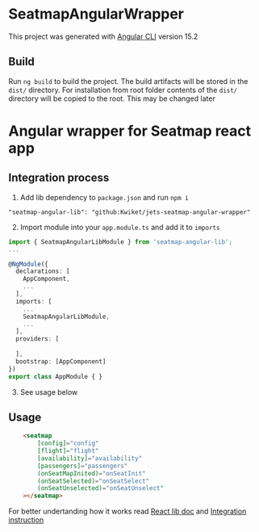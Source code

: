 # SeatmapAngularWrapper

This project was generated with [Angular CLI](https://github.com/angular/angular-cli) version 15.2

## Build

Run `ng build` to build the project. The build artifacts will be stored in the `dist/` directory. For installation from root folder contents of the `dist/` directory will be copied to the root. This may be changed later

# Angular wrapper for Seatmap react app

## Integration process

1. Add lib dependency to `package.json` and run `npm i`
```
"seatmap-angular-lib": "github:Kwiket/jets-seatmap-angular-wrapper"
```
2. Import module into your `app.module.ts` and add it to `imports`

```ts
import { SeatmapAngularLibModule } from 'seatmap-angular-lib';
...

@NgModule({
  declarations: [
    AppComponent,
    ...
  ],
  imports: [
    ...
    SeatmapAngularLibModule,
    ...
  ],
  providers: [
    
  ],
  bootstrap: [AppComponent]
})
export class AppModule { }
```

3. See usage below


## Usage 
```html
    <seatmap 
        [config]="config" 
        [flight]="flight"
        [availability]="availability" 
        [passengers]="passengers"
        (onSeatMapInited)="onSeatInit"
        (onSeatSelected)="onSeatSelect"
        (onSeatUnselected)="onSeatUnselect"
    ></seatmap>
```
For better undertanding how it works read [React lib doc](https://github.com/Kwiket/jets-seatmap-react-lib-pub) and [Integration instruction](https://github.com/Kwiket/jets-seatmap-react-lib-pub/blob/version-2/SEATMAP-INTEGRATION.md)
